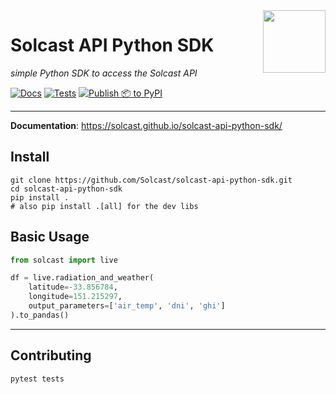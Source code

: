 <img src="https://github.com/Solcast/solcast-api-python-sdk/blob/main/docs/img/logo.png?raw=true" width="100" align="right">

# Solcast API Python SDK

<em>simple Python SDK to access the Solcast API</em>

[![Docs](https://github.com/Solcast/solcast-api-python-sdk/actions/workflows/docs.yml/badge.svg)](https://github.com/Solcast/solcast-api-python-sdk/actions/workflows/docs.yml) [![Tests](https://github.com/Solcast/solcast-api-python-sdk/actions/workflows/test.yml/badge.svg)](https://github.com/Solcast/solcast-api-python-sdk/actions/workflows/test.yml) [![Publish 📦 to PyPI](https://github.com/Solcast/solcast-api-python-sdk/actions/workflows/publish-to-test-pypi.yml/badge.svg)](https://github.com/Solcast/solcast-api-python-sdk/actions/workflows/publish-to-test-pypi.yml)

---

**Documentation**: <a href="https://solcast.github.io/solcast-api-python-sdk/" target="_blank">https://solcast.github.io/solcast-api-python-sdk/ </a>

## Install
```commandline
git clone https://github.com/Solcast/solcast-api-python-sdk.git
cd solcast-api-python-sdk
pip install .
# also pip install .[all] for the dev libs
```
## Basic Usage

```python
from solcast import live

df = live.radiation_and_weather(
    latitude=-33.856784,
    longitude=151.215297,
    output_parameters=['air_temp', 'dni', 'ghi']
).to_pandas()
```
---

## Contributing
```commandline
pytest tests
```
